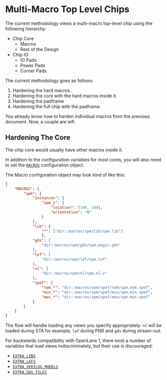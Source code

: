 # Multi-Macro Top Level Chips
The current methodology views a multi-macro top-level chip using the following hierarchy:

- Chip Core
    - Macros
    - Rest of the Design
- Chip IO
    - IO Pads
    - Power Pads
    - Corner Pads

The current methodology goes as follows:
1. Hardening the hard macros.
2. Hardening the core with the hard macros inside it.
3. Hardening the padframe
4. Hardening the full chip with the padframe.

You already know how to harden individual macros from the previous document. Now, a couple are left.

## Hardening The Core

The chip core would usually have other macros inside it.

In addition to the configuration variables for most cores, you will also need
to set the [`MACROS`](../reference/common_flow_vars.md#macros) configuration
object.

The Macro configuration object may look kind of like this:

```json
{
    "MACROS": {
        "spm": {
            "instances": {
                "spm_1": {
                    "location": [100, 100],
                    "orientation": "N"
                }
            },
            "lib": {
                "*": ["dir::macros/spm/lib/spm.lib"]
                },
            "gds": [
                "dir::macros/spm/gds/spm.magic.gds"
            ],
            "lef": [
                "dir::macros/spm/lef/spm.lef"
            ],
            "nl": [
                "dir::macros/spm/nl/spm.nl.v"
            ],
            "spef": {
                "nom_*": "dir::macros/spm/spef/nom/spm.nom.spef",
                "min_*": "dir::macros/spm/spef/min/spm.min.spef",
                "max_*": "dir::macros/spm/spef/max/spm.max.spef"
            }
        }
    }
}
```

The flow will handle loading any views you specify appropriately: `nl` will be
loaded during STA for example, `lef` during PNR and `gds` during stream-out.

For backwards compatibility with OpenLane 1, there exist a number of variables
that load views indiscriminately, but their use is discouraged:

* [`EXTRA_LIBS`](../reference/common_flow_vars.md#extra_libs)
* [`EXTRA_LEFS`](../reference/common_flow_vars.md#extra_lefs)
* [`EXTRA_VERILOG_MODELS`](../reference/common_flow_vars.md#extra_verilog_models)
* [`EXTRA_GDS_FILES`](../reference/common_flow_vars.md#extra_gds_files)
<!--
TODO:
    * Padframe
    * PDN
-->
